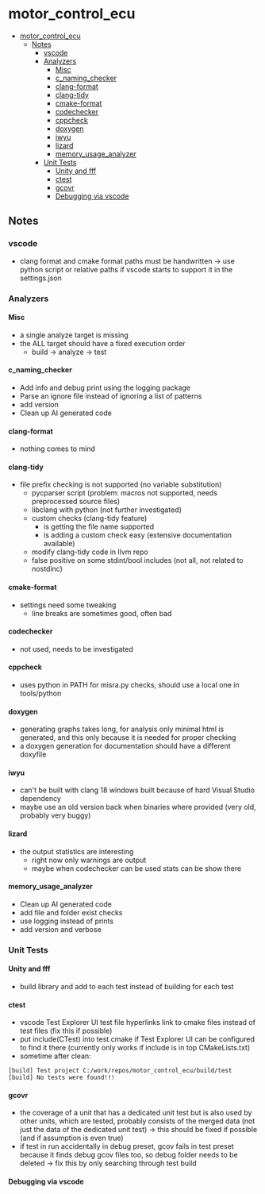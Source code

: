 # motor_control_ecu

- [motor\_control\_ecu](#motor_control_ecu)
  - [Notes](#notes)
    - [vscode](#vscode)
    - [Analyzers](#analyzers)
      - [Misc](#misc)
      - [c\_naming\_checker](#c_naming_checker)
      - [clang-format](#clang-format)
      - [clang-tidy](#clang-tidy)
      - [cmake-format](#cmake-format)
      - [codechecker](#codechecker)
      - [cppcheck](#cppcheck)
      - [doxygen](#doxygen)
      - [iwyu](#iwyu)
      - [lizard](#lizard)
      - [memory\_usage\_analyzer](#memory_usage_analyzer)
    - [Unit Tests](#unit-tests)
      - [Unity and fff](#unity-and-fff)
      - [ctest](#ctest)
      - [gcovr](#gcovr)
      - [Debugging via vscode](#debugging-via-vscode)

## Notes

### vscode
- clang format and cmake format paths must be handwritten -> use python script or relative paths if vscode starts to
support it in the settings.json

### Analyzers

#### Misc
- a single analyze target is missing
- the ALL target should have a fixed execution order
  - build -> analyze -> test

#### c_naming_checker
- Add info and debug print using the logging package
- Parse an ignore file instead of ignoring a list of patterns
- add version
- Clean up AI generated code

#### clang-format
- nothing comes to mind

#### clang-tidy
- file prefix checking is not supported (no variable substitution)
  - pycparser script (problem: macros not supported, needs preprocessed source files)
  - libclang with python (not further investigated)
  - custom checks (clang-tidy feature)
    - is getting the file name supported
    - is adding a custom check easy (extensive documentation available)
  - modify clang-tidy code in llvm repo
  - false positive on some stdint/bool includes (not all, not related to nostdinc)

#### cmake-format
- settings need some tweaking
  - line breaks are sometimes good, often bad

#### codechecker
- not used, needs to be investigated

#### cppcheck
- uses python in PATH for misra.py checks, should use a local one in tools/python

#### doxygen
- generating graphs takes long, for analysis only minimal html is generated, and this only because it is needed for proper checking
- a doxygen generation for documentation should have a different doxyfile

#### iwyu
- can't be built with clang 18 windows built because of hard Visual Studio dependency
- maybe use an old version back when binaries where provided (very old, probably very buggy)

#### lizard
- the output statistics are interesting
  - right now only warnings are output
  - maybe when codechecker can be used stats can be show there

#### memory_usage_analyzer
- Clean up AI generated code
- add file and folder exist checks
- use logging instead of prints
- add version and verbose

### Unit Tests

#### Unity and fff
- build library and add to each test instead of building for each test

#### ctest
- vscode Test Explorer UI test file hyperlinks link to cmake files instead of test files (fix this if possible)
- put include(CTest) into test.cmake if Test Explorer UI can be configured to find it there (currently only works if include is in top CMakeLists.txt)
- sometime after clean:
```
[build] Test project C:/work/repos/motor_control_ecu/build/test
[build] No tests were found!!!
```

#### gcovr
- the coverage of a unit that has a dedicated unit test but is also used by other units, which are tested, probably consists of the merged data (not just the data of the dedicated unit test) -> this should be fixed if possible (and if assumption is even true)
- if test in run accidentally in debug preset, gcov fails in test preset because it finds debug gcov files too, so debug folder needs to be deleted -> fix this by only searching through test build

#### Debugging via vscode
